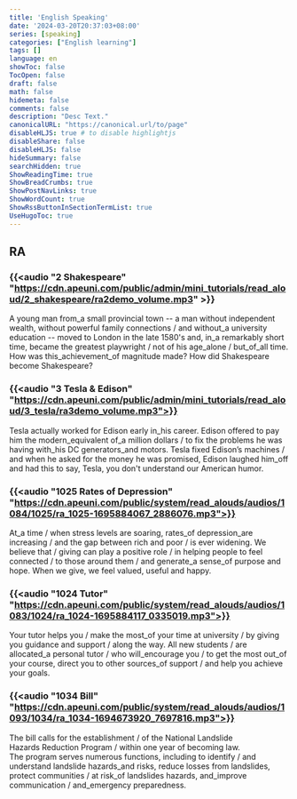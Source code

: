 ```yaml
---
title: 'English Speaking'
date: '2024-03-20T20:37:03+08:00'
series: [speaking]
categories: ["English learning"]
tags: []
language: en
showToc: false
TocOpen: false
draft: false
math: false
hidemeta: false
comments: false
description: "Desc Text."
canonicalURL: "https://canonical.url/to/page"
disableHLJS: true # to disable highlightjs
disableShare: false
disableHLJS: false
hideSummary: false
searchHidden: true
ShowReadingTime: true
ShowBreadCrumbs: true
ShowPostNavLinks: true
ShowWordCount: true
ShowRssButtonInSectionTermList: true
UseHugoToc: true
---
```


## RA

### {{<audio "2 Shakespeare" "https://cdn.apeuni.com/public/admin/mini_tutorials/read_aloud/2_shakespeare/ra2demo_volume.mp3" >}}

<div class="apeblog-styled">
<div class="ra-body">
<span class="split" time="0.66"></span><span class="ra-weak">A</span> young man
fro<span class="ra-link">m_a</span> small provincial town --<span class="split" time="3.4"></span>
<span class="ra-weak">a</span> man without independen<span class="ra-loss">t</span>
wealth,<span class="split" time="5.552"></span> withou<span class="ra-loss">t</span>
powerful family conne<span class="ra-loss">c</span>tions<span class="split" time="7.738"></span>
<span class="ra-break">/</span> <span class="ra-weak">and</span> withou<span class="ra-link">t_a</span>
university education --<span class="split" time="10.242"></span> move<span class="ra-loss">d</span>
<span class="ra-weak">to</span> London <span class="ra-weak">in the</span> late
1580's <span class="ra-weak">and</span>,<span class="split" time="13.037"></span>
<span class="ra-link">in_a</span> remarkably shor<span class="ra-loss">t</span>
time,<span class="split" time="14.88"></span> became
<span class="ra-weak">the</span> greates<span class="ra-loss">t</span>
playwright<span class="split" time="16.68"></span>
<span class="ra-break">/</span> not <span class="ra-weak">of his</span> a<span class="ra-link">ge_a</span>lone<span class="split" time="18.1"></span>
<span class="ra-break">/</span> bu<span class="ra-link">t_of_all</span>
time.<span class="split" time="19.44"></span> How was thi<span class="ra-link">s_a</span>chievemen<span class="ra-link">t_of</span> ma<span class="ra-loss">g</span>nitu<span class="ra-loss">de</span> made?<span class="split" time="22.240"></span>
How di<span class="ra-loss">d</span> Shakespeare become Shakespeare?<span class="split" time="25.184"></span>
</div>
</div>


### {{<audio "3 Tesla & Edison" "https://cdn.apeuni.com/public/admin/mini_tutorials/read_aloud/3_tesla/ra3demo_volume.mp3">}}

<div class="apeblog-styled">
<div class="ra-body">
<span class="split" time="0.716"></span>Tesla a<span class="ra-loss">c</span>tually wor<span class="ra-loss">ked</span>
<span class="ra-weak">for</span> Edison early <span class="ra-weak">i</span><span class="ra-link">n_h</span><span class="ra-weak">is</span> career.<span class="split" time="4.66"></span>
Edison offer<span class="ra-loss">ed</span> <span class="ra-weak">to</span> pay
him <span class="ra-weak">the</span> moder<span class="ra-link">n_e</span>quivalent <span class="ra-weak">o</span><span class="ra-link">f_a</span> million dollars<span class="split" time="8.41"></span>
<span class="ra-break">/</span> <span class="ra-weak">to</span> fix
<span class="ra-weak">the</span> pro<span class="ra-loss">b</span>lems he
<span class="ra-weak">was</span> having <span class="ra-weak">wi</span><span class="ra-link">th_h</span><span class="ra-weak">is</span> DC
generator<span class="ra-link">s_a</span><span class="ra-weak">nd</span> motors.<span class="split" time="12.6"></span>
Tesla fi<span class="ra-loss">x</span>ed Edison’s machines<span class="split" time="14.93"></span>
<span class="ra-break">/</span> <span class="ra-weak">and</span> when he as<span class="ra-loss">ked</span>
<span class="ra-weak">for the</span> money he
<span class="ra-weak">was</span> promised,<span class="split" time="17.7"></span>
Edison laughed <span class="ra-weak">hi</span><span class="ra-link">m_o</span>ff
<span class="ra-weak">and</span> ha<span class="ra-loss">d</span> this
<span class="ra-weak">to</span> say,<span class="split" time="20.42"></span>
Tesla, you don't understand our American humor.<span class="split" time="23.75"></span>
</div>
</div>


### {{<audio "1025 Rates of Depression" "https://cdn.apeuni.com/public/system/read_alouds/audios/1084/1025/ra_1025-1695884067_2886076.mp3">}}

<div class="apeblog-styled">
<div class="ra-body">
<span class="split" time="0.40"></span>A<span class="ra-link">t_a </span><span class="ra-weak">time </span><span class="ra-break"> / </span><span class="split" time="1.28"></span><span class="ra-weak">when </span>stress levels <span class="ra-weak">are </span>soaring, <span class="split" time="3.24"></span>ra<span class="ra-link">tes_o</span><span class="ra-weak">f </span>depressio<span class="ra-link">n_are </span>increasing <span class="ra-break"> / </span><span class="split" time="5.47"></span><span class="ra-weak">and the </span>ga<span class="ra-loss">p </span><span class="ra-weak">between </span>rich <span class="ra-weak">and </span>poor <span class="ra-break"> / </span><span class="split" time="7.70"></span><span class="ra-weak">is </span>ever widening. <span class="split" time="9.03"></span>We believe <span class="ra-weak">that </span><span class="ra-break"> / </span><span class="split" time="11.06"></span>giving <span class="ra-weak">can </span>play <span class="ra-weak">a </span>positive role <span class="ra-break"> / </span><span class="split" time="13.34"></span><span class="ra-weak">in </span>helping people <span class="ra-weak">to </span>feel conne<span class="ra-loss">c</span>ted <span class="ra-break"> / </span><span class="split" time="15.55"></span><span class="ra-weak">to </span>those aroun<span class="ra-loss">d </span><span class="ra-weak">them </span><span class="ra-break"> / </span><span class="split" time="16.88"></span><span class="ra-weak">and </span>genera<span class="ra-link">te_a </span>sen<span class="ra-link">se_o</span><span class="ra-weak">f </span>purpose <span class="ra-weak">and </span>hope. <span class="split" time="19.47"></span>When we give, <span class="split" time="21.39"></span>we feel valued, <span class="split" time="22.81"></span>useful <span class="ra-weak">and </span>happy.<span class="split" time="24.28"></span></div>
</div>

### {{<audio "1024 Tutor" "https://cdn.apeuni.com/public/system/read_alouds/audios/1083/1024/ra_1024-1695884117_0335019.mp3">}}

<div class="apeblog-styled">
<div class="ra-body">
<span class="split" time="0.38"></span><span class="ra-weak">Your </span>tutor helps <span class="ra-weak">you </span><span class="ra-break"> / </span><span class="split" time="1.76"></span>make <span class="ra-weak">the </span>mos<span class="ra-link">t_o</span><span class="ra-weak">f </span>your time <span class="ra-weak">at </span>university <span class="ra-break"> / </span><span class="split" time="4.36"></span><span class="ra-weak">by </span>giving <span class="ra-weak">you </span>guidance <span class="ra-weak">and </span>support <span class="ra-break"> / </span><span class="split" time="6.50"></span>along <span class="ra-weak">the </span>way. <span class="split" time="7.59"></span>All new students <span class="ra-break"> / </span><span class="split" time="9.85"></span><span class="ra-weak">are </span>allocate<span class="ra-link">d_a </span>personal tutor <span class="ra-break"> / </span><span class="split" time="11.94"></span>who wi<span class="ra-link">ll_en</span>courage you <span class="ra-break"> / </span><span class="split" time="13.30"></span><span class="ra-weak">to </span>ge<span class="ra-loss">t </span><span class="ra-weak">the </span>most ou<span class="ra-link">t_o</span><span class="ra-weak">f </span>your course, <span class="split" time="15.38"></span>dire<span class="ra-loss">c</span>t you <span class="ra-weak">to </span>other source<span class="ra-link">s_o</span><span class="ra-weak">f </span>support <span class="ra-break"> / </span><span class="split" time="18.03"></span><span class="ra-weak">and </span>help you achieve <span class="ra-weak">your </span>goals.<span class="split" time="19.98"></span></div>
</div>

### {{<audio "1034 Bill" "https://cdn.apeuni.com/public/system/read_alouds/audios/1093/1034/ra_1034-1694673920_7697816.mp3">}}

<div class="apeblog-styled">
<div class="ra-body">
<span class="split" time="0.27"></span><span class="ra-weak">The</span> bill calls<span class="ra-weak"> for </span><span class="ra-weak">the </span>establishment <span class="ra-break"> / </span><span class="split" time="2.63"></span><span class="ra-weak"> of</span><span class="ra-weak"> the</span> National Lan<span class="ra-loss">d</span>slide Hazards&nbsp;Redu<span class="ra-loss">c</span>tion Program <span class="ra-break"> / </span><span class="split" time="6.05"></span>within&nbsp;one&nbsp;year<span class="ra-weak"> of</span> becoming&nbsp;law.<span class="split" time="8.44"></span><span class="ra-weak"> The&nbsp;</span>program&nbsp;serves&nbsp;numerous fun<span class="ra-loss">c</span>tions,<span class="split" time="11.72"></span> including&nbsp;<span class="ra-weak">to</span> identify<span class="ra-break"> / </span><span class="split" time="13.50"></span><span class="ra-weak"> and</span> understand&nbsp;lan<span class="ra-loss">d</span>slide hazard<span class="ra-link">s_a</span><span class="ra-weak">nd</span> risks,<span class="split" time="16.61"></span> reduce&nbsp;losses<span class="ra-weak"> from</span> lan<span class="ra-loss">d</span>slides,<span class="split" time="18.97"></span> prote<span class="ra-loss">c</span>t communities <span class="ra-break"> / </span><span class="split" time="20.38"></span>a<span class="ra-loss">t</span> ris<span class="ra-link">k_o</span><span class="ra-weak">f</span>  lan<span class="ra-loss">d</span>slides  hazards,<span class="split" time="22.55"></span><span class="ra-weak"> a</span><span class="ra-link">nd_i</span>mprove communication <span class="ra-break"> / </span><span class="split" time="24.22"></span><span class="ra-weak">a</span><span class="ra-link">nd_e</span>mergency prepare<span class="ra-loss">d</span>ness.<span class="split" time="26.17"></span></div>
</div>

